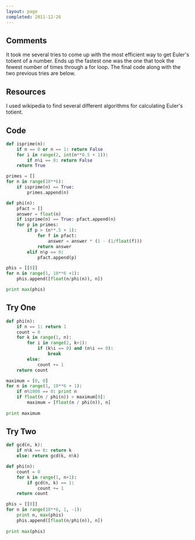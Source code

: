 ```yaml
---
layout: page
completed: 2011-12-26
---
```


## Comments

It took me several tries to come up with the most efficient way to get Euler's
totient of a number. Ends up the fastest one was the one that took the fewest
number of times through a for loop. The final code along with the two previous
tries are below.

## Resources

I used wikipedia to find several different algorithms for calculating Euler's
totient.

## Code

```python
def isprime(n):
	if n == 0 or n == 1: return False
	for i in range(2, int(n**0.5 + 1)):
		if n%i == 0: return False
	return True

primes = []
for n in range(10**6):
	if isprime(n) == True:
		primes.append(n)

def phi(n):
	pfact = []
	answer = float(n)
	if isprime(n) == True: pfact.append(n)
	for p in primes:
		if p > (n**.5 + 1):
			for f in pfact:
				answer = answer * (1 - (1/float(f)))
			return answer
		elif n%p == 0:
			pfact.append(p)

phis = [[0]]
for n in range(1, 10**6 +1):
	phis.append([float(n/phi(n)), n])

print max(phis)
```

## Try One

```python
def phi(n):
	if n == 1: return 1
	count = 0
	for k in range(1, n):
		for i in range(2, k+1):
			if (k%i == 0) and (n%i == 0):
				break
		else:
			count += 1
	return count

maximum = [0, 0]
for n in range(1, 10**6 + 1):
	if n%1000 == 0: print n
	if float(n / phi(n)) > maximum[0]:
		maximum = [float(n / phi(n)), n]
	
print maximum
```

## Try Two

```python
def gcd(n, k):
	if n%k == 0: return k
	else: return gcd(k, n%k)

def phi(n):
	count = 0
	for k in range(1, n+1):
		if gcd(n, k) == 1:
			count += 1
	return count

phis = [[0]]
for n in range(10**6, 1, -1):
	print n, max(phis)
	phis.append([float(n/phi(n)), n])
	
print max(phis)
```
